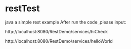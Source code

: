 # restTest
java a simple rest example
After run the code ,please input:

http://localhost:8080/RestDemo/services/hiCheck


http://localhost:8080/RestDemo/services/helloWorld
